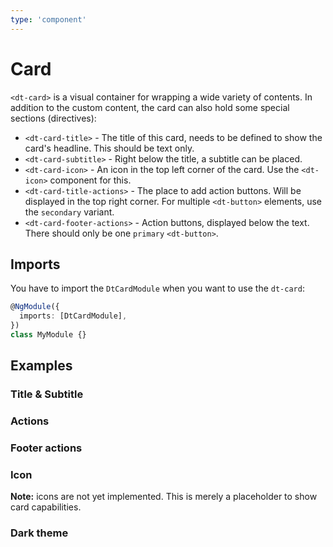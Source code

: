 ```yaml
---
type: 'component'
---
```


# Card

`<dt-card>` is a visual container for wrapping a wide variety of contents. In
addition to the custom content, the card can also hold some special sections
(directives):

- `<dt-card-title>` - The title of this card, needs to be defined to show the
  card's headline. This should be text only.
- `<dt-card-subtitle>` - Right below the title, a subtitle can be placed.
- `<dt-card-icon>` - An icon in the top left corner of the card. Use the
  `<dt-icon>` component for this.
- `<dt-card-title-actions>` - The place to add action buttons. Will be displayed
  in the top right corner. For multiple `<dt-button>` elements, use the
  `secondary` variant.
- `<dt-card-footer-actions>` - Action buttons, displayed below the text. There
  should only be one `primary` `<dt-button>`.

<docs-source-example example="CardDefaultExample"></docs-source-example>

## Imports

You have to import the `DtCardModule` when you want to use the `dt-card`:

```typescript
@NgModule({
  imports: [DtCardModule],
})
class MyModule {}
```

## Examples

### Title & Subtitle

<docs-source-example example="CardSubtitleExample"></docs-source-example>

### Actions

<docs-source-example example="CardActionButtonsExample"></docs-source-example>

### Footer actions

<docs-source-example example="CardFooterActionsExample"></docs-source-example>

### Icon

**Note:** icons are not yet implemented. This is merely a placeholder to show
card capabilities.

<docs-source-example example="CardIconExample"></docs-source-example>

### Dark theme

<docs-source-example example="CardDarkExample" themedark="true"></docs-source-example>
